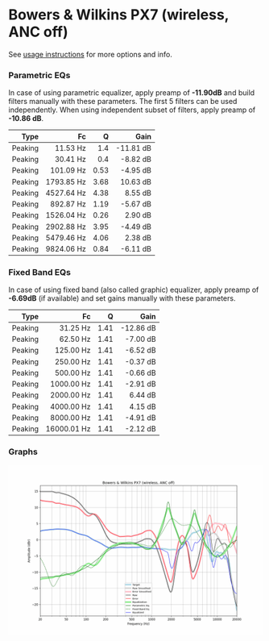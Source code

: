 # Bowers & Wilkins PX7 (wireless, ANC off)
See [usage instructions](https://github.com/jaakkopasanen/AutoEq#usage) for more options and info.

### Parametric EQs
In case of using parametric equalizer, apply preamp of **-11.90dB** and build filters manually
with these parameters. The first 5 filters can be used independently.
When using independent subset of filters, apply preamp of **-10.86 dB**.

| Type    | Fc         |    Q | Gain      |
|--------:|-----------:|-----:|----------:|
| Peaking | 11.53 Hz   | 1.4  | -11.81 dB |
| Peaking | 30.41 Hz   | 0.4  | -8.82 dB  |
| Peaking | 101.09 Hz  | 0.53 | -4.95 dB  |
| Peaking | 1793.85 Hz | 3.68 | 10.63 dB  |
| Peaking | 4527.64 Hz | 4.38 | 8.55 dB   |
| Peaking | 892.87 Hz  | 1.19 | -5.67 dB  |
| Peaking | 1526.04 Hz | 0.26 | 2.90 dB   |
| Peaking | 2902.88 Hz | 3.95 | -4.49 dB  |
| Peaking | 5479.46 Hz | 4.06 | 2.38 dB   |
| Peaking | 9824.06 Hz | 0.84 | -6.11 dB  |

### Fixed Band EQs
In case of using fixed band (also called graphic) equalizer, apply preamp of **-6.69dB**
(if available) and set gains manually with these parameters.

| Type    | Fc          |    Q | Gain      |
|--------:|------------:|-----:|----------:|
| Peaking | 31.25 Hz    | 1.41 | -12.86 dB |
| Peaking | 62.50 Hz    | 1.41 | -7.00 dB  |
| Peaking | 125.00 Hz   | 1.41 | -6.52 dB  |
| Peaking | 250.00 Hz   | 1.41 | -0.37 dB  |
| Peaking | 500.00 Hz   | 1.41 | -0.66 dB  |
| Peaking | 1000.00 Hz  | 1.41 | -2.91 dB  |
| Peaking | 2000.00 Hz  | 1.41 | 6.44 dB   |
| Peaking | 4000.00 Hz  | 1.41 | 4.15 dB   |
| Peaking | 8000.00 Hz  | 1.41 | -4.91 dB  |
| Peaking | 16000.01 Hz | 1.41 | -2.12 dB  |

### Graphs
![](./Bowers%20&%20Wilkins%20PX7%20(wireless,%20ANC%20off).png)